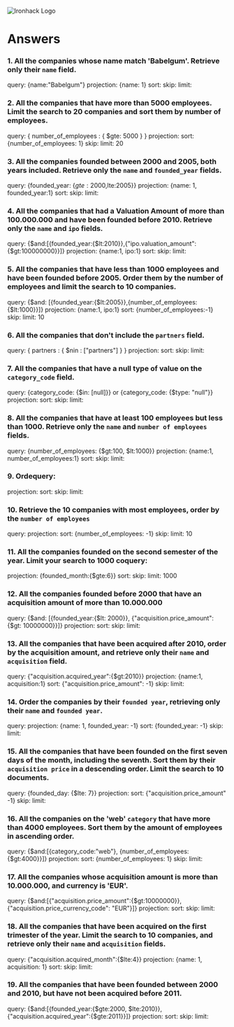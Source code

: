 ![Ironhack Logo](https://i.imgur.com/1QgrNNw.png)

# Answers

### 1. All the companies whose name match 'Babelgum'. Retrieve only their `name` field.
query: {name:"Babelgum"}
projection: {name: 1}
sort: 
skip: 
limit: 


### 2. All the companies that have more than 5000 employees. Limit the search to 20 companies and sort them by **number of employees**.
query: { number_of_employees : { $gte: 5000 } }
projection: 
sort: {number_of_employees: 1}
skip: 
limit: 20


### 3. All the companies founded between 2000 and 2005, both years included. Retrieve only the `name` and `founded_year` fields.
query: {founded_year:  {$gte:2000,$lte:2005}}
projection: {name: 1, founded_year:1}
sort: 
skip: 
limit: 


### 4. All the companies that had a Valuation Amount of more than 100.000.000 and have been founded before 2010. Retrieve only the `name` and `ipo` fields.
query: {$and:[{founded_year:{$lt:2010}},{"ipo.valuation_amount":{$gt:100000000}}]}
projection: {name:1, ipo:1}
sort: 
skip: 
limit: 


### 5. All the companies that have less than 1000 employees and have been founded before 2005. Order them by the number of employees and limit the search to 10 companies.
query: {$and: [{founded_year:{$lt:2005}},{number_of_employees:{$lt:1000}}]}
projection: {name:1, ipo:1}
sort: {number_of_employees:-1}
skip: 
limit: 10


### 6. All the companies that don't include the `partners` field.
query: { partners : { $nin : ["partners"] } }
projection: 
sort: 
skip: 
limit: 


### 7. All the companies that have a null type of value on the `category_code` field.
query: {category_code: {$in: [null]}}  or {category_code: {$type: "null"}}
projection: 
sort: 
skip: 
limit: 


### 8. All the companies that have at least 100 employees but less than 1000. Retrieve only the `name` and `number of employees` fields.
query: {number_of_employees: {$gt:100, $lt:1000}}
projection: {name:1, number_of_employees:1}
sort: 
skip: 
limit: 


### 9. Ordequery: 
projection: 
sort: 
skip: 
limit: 


### 10. Retrieve the 10 companies with most employees, order by the `number of employees`
query: 
projection: 
sort: {number_of_employees: -1}
skip: 
limit: 10


### 11. All the companies founded on the second semester of the year. Limit your search to 1000 coquery: 
projection: {founded_month:{$gte:6}}
sort: 
skip: 
limit: 1000


### 12. All the companies founded before 2000 that have an acquisition amount of more than 10.000.000
query: {$and: [{founded_year:{$lt: 2000}}, {"acquisition.price_amount":{$gt: 10000000}}]}
projection: 
sort: 
skip: 
limit: 


### 13. All the companies that have been acquired after 2010, order by the acquisition amount, and retrieve only their `name` and `acquisition` field.
query: {"acquisition.acquired_year":{$gt:2010}}
projection: {name:1, acquisition:1}
sort: {"acquisition.price_amount": -1}
skip: 
limit: 


### 14. Order the companies by their `founded year`, retrieving only their `name` and `founded year`.
query: 
projection: {name: 1, founded_year: -1}
sort: {founded_year: -1}
skip: 
limit: 


### 15. All the companies that have been founded on the first seven days of the month, including the seventh. Sort them by their `acquisition price` in a descending order. Limit the search to 10 documents.
query: {founded_day: {$lte: 7}}
projection: 
sort: {"acquisition.price_amount" -1}
skip: 
limit: 


### 16. All the companies on the 'web' `category` that have more than 4000 employees. Sort them by the amount of employees in ascending order.
query: {$and:[{category_code:"web"}, {number_of_employees:{$gt:4000}}]}
projection: 
sort: {number_of_employees: 1}
skip: 
limit: 


### 17. All the companies whose acquisition amount is more than 10.000.000, and currency is 'EUR'.
query: {$and:[{"acquisition.price_amount":{$gt:10000000}}, {"acquisition.price_currency_code": "EUR"}]}
projection: 
sort: 
skip: 
limit: 


### 18. All the companies that have been acquired on the first trimester of the year. Limit the search to 10 companies, and retrieve only their `name` and `acquisition` fields.
query: {"acquisition.acquired_month":{$lte:4}}
projection: {name: 1, acquisition: 1}
sort: 
skip: 
limit: 


### 19. All the companies that have been founded between 2000 and 2010, but have not been acquired before 2011.
query: {$and:[{founded_year:{$gte:2000, $lte:2010}}, {"acquisition.acquired_year":{$gte:2011}}]}
projection: 
sort: 
skip: 
limit: 

